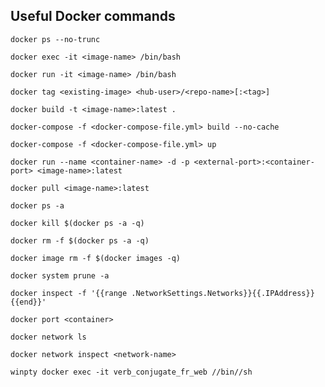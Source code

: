 ## Useful Docker commands

```docker ps --no-trunc```

```docker exec -it <image-name> /bin/bash```

```docker run -it <image-name> /bin/bash```

```docker tag <existing-image> <hub-user>/<repo-name>[:<tag>]```

```docker build -t <image-name>:latest .```

```docker-compose -f <docker-compose-file.yml> build --no-cache```

```docker-compose -f <docker-compose-file.yml> up```

```docker run --name <container-name> -d -p <external-port>:<container-port> <image-name>:latest```

```docker pull <image-name>:latest```

```docker ps -a```

```docker kill $(docker ps -a -q)```

```docker rm -f $(docker ps -a -q)```

```docker image rm -f $(docker images -q)```

```docker system prune -a```

```docker inspect -f '{{range .NetworkSettings.Networks}}{{.IPAddress}}{{end}}'```

```docker port <container>```

```docker network ls```

```docker network inspect <network-name>```

```winpty docker exec -it verb_conjugate_fr_web //bin//sh```
